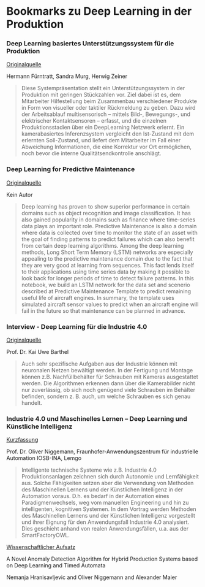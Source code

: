 # Bookmarks zu Deep Learning in der Produktion

### Deep Learning basiertes Unterstützungssystem für die Produktion

[Originalquelle](http://dl.mensch-und-computer.de/bitstream/handle/123456789/5076/F%C3%BCrntratt_Murg_Zeiner_2016.pdf)

Hermann Fürntratt, Sandra Murg, Herwig Zeiner

>Diese Systempräsentation stellt ein Unterstützungssystem in der Produktion mit geringen Stückzahlen
vor. Ziel dabei ist es, dem Mitarbeiter Hilfestellung beim Zusammenbau verschiedener Produkte in
Form von visueller oder taktiler Rückmeldung zu geben. Dazu wird der Arbeitsablauf multisensorisch
– mittels Bild-, Bewegungs-, und elektrischer Kontaktsensoren – erfasst, und die einzelnen
Produktionsstadien über ein DeepLearning Netzwerk erlernt. Ein kamerabasiertes Inferenzsystem
vergleicht den Ist-Zustand mit dem erlernten Soll-Zustand, und liefert dem Mitarbeiter im Fall einer
Abweichung Informationen, die eine Korrektur vor Ort ermöglichen, noch bevor die interne Qualitätsendkontrolle
anschlägt.

### Deep Learning for Predictive Maintenance

[Originalquelle](https://github.com/Azure/lstms_for_predictive_maintenance/blob/master/Deep%20Learning%20Basics%20for%20Predictive%20Maintenance.ipynb)

Kein Autor

>Deep learning has proven to show superior performance in certain domains such as object recognition and image classification. It has also gained popularity in domains such as finance where time-series data plays an important role. Predictive Maintenance is also a domain where data is collected over time to monitor the state of an asset with the goal of finding patterns to predict failures which can also benefit from certain deep learning algorithms. Among the deep learning methods, Long Short Term Memory (LSTM) networks are especially appealing to the predictive maintenance domain due to the fact that they are very good at learning from sequences. This fact lends itself to their applications using time series data by making it possible to look back for longer periods of time to detect failure patterns. In this notebook, we build an LSTM network for the data set and scenerio described at Predictive Maintenance Template to predict remaining useful life of aircraft engines. In summary, the template uses simulated aircraft sensor values to predict when an aircraft engine will fail in the future so that maintenance can be planned in advance.

### Interview - Deep Learning für die Industrie 4.0

[Originalquelle](https://connected-industry.com/2017/04/25/interview-deep-learning-industrie-4/)

Prof. Dr. Kai Uwe Barthel

> Auch sehr spezifische Aufgaben aus der Industrie können mit neuronalen Netzen bewältigt werden. In der Fertigung und Montage können z.B. Nachfüllbehälter für Schrauben mit Kameras ausgestattet werden. Die Algorithmen erkennen dann über die Kamerabilder nicht nur zuverlässig, ob sich noch genügend viele Schrauben im Behälter befinden, sondern z. B. auch, um welche Schrauben es sich genau handelt.

### Industrie 4.0 und Maschinelles Lernen – Deep Learning und Künstliche Intelligenz

[Kurzfassung](https://www.tae.de/fileadmin/Media/Kolloquien/Industrie_4.0/Abstracts/IoT_Niggemann_Abstract_Vorlage.pdf)

Prof. Dr. Oliver Niggemann, Fraunhofer-Anwendungszentrum für industrielle Automation IOSB-INA, Lemgo

>Intelligente technische Systeme wie z.B. Industrie 4.0 Produktionsanlagen zeichnen sich durch Autonomie und Lernfähigkeit aus. Solche Fähigkeiten setzen aber die Verwendung von Methoden des Maschinellen Lernens und der Künstlichen Intelligenz in der Automation voraus. D.h. es bedarf in der Automation eines Paradigmenwechsels, weg vom manuellen Engineering und hin zu intelligenten, kognitiven Systemen. In dem Vortrag werden Methoden des Maschinellen Lernens und der Künstlichen Intelligenz vorgestellt und ihrer Eignung für den Anwendungsfall Industrie 4.0 analysiert. Dies geschieht anhand von realen Anwendungsfällen, u.a. aus der SmartFactoryOWL.

[Wissenschaftlicher Aufsatz](http://dx-16.org/papers/DX-2016_17.pdf)

A Novel Anomaly Detection Algorithm for Hybrid Production Systems based on Deep Learning and Timed Automata

Nemanja Hranisavljevic and Oliver Niggemann and Alexander Maier
